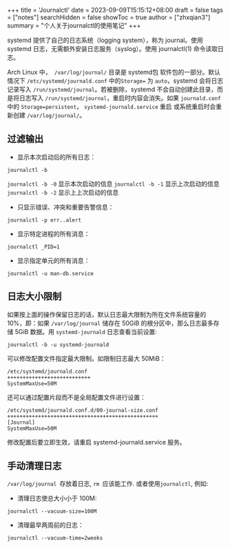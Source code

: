+++
title = 'Journalctl'
date = 2023-09-09T15:15:12+08:00
draft = false
tags = ["notes"]
searchHidden = false
showToc = true
author = ["zhxqian3"]
summary = "个人关于journalctl的使用笔记"
+++

systemd 提供了自己的日志系统（logging system），称为 journal。使用 systemd 日志，无需额外安装日志服务（syslog）。使用 journalctl(1) 命令读取日志。

Arch Linux 中，` /var/log/journal/` 目录是 systemd包 软件包的一部分。默认情况下 `/etc/systemd/journald.conf` 中的`Storage=` 为 `auto`，systemd 会将日志记录写入 `/run/systemd/journal`。若被删除，systemd 不会自动创建此目录，而是将日志写入 `/run/systemd/journal`，重启时内容会消失。如果 `journald.conf` 中的 `Storage=persistent`， `systemd-journald.service` 重启 或系统重启时会重新创建 `/var/log/journal/`。

## 过滤输出
- 显示本次启动后的所有日志：
```
journalctl -b
```
`journalctl -b -0` 显示本次启动的信息
`journalctl -b -1` 显示上次启动的信息
`journalctl -b -2` 显示上上次启动的信息
- 只显示错误、冲突和重要告警信息：
```
journalctl -p err..alert
```
- 显示特定进程的所有消息：
```
journalctl _PID=1
```
- 显示指定单元的所有消息：
```
journalctl -u man-db.service
```

## 日志大小限制
如果按上面的操作保留日志的话，默认日志最大限制为所在文件系统容量的 10%，即：如果 `/var/log/journal` 储存在 50GiB 的根分区中，那么日志最多存储 5GiB 数据。用 `systemd-journald` 日志查看当前设置:
```
journalctl -b -u systemd-journald
```
可以修改配置文件指定最大限制。如限制日志最大 50MiB：
```
/etc/systemd/journald.conf
+++++++++++++++++++++++++++
SystemMaxUse=50M
```
还可以通过配置片段而不是全局配置文件进行设置：
```
/etc/systemd/journald.conf.d/00-journal-size.conf
+++++++++++++++++++++++++++++++++++++++++++++++++
[Journal]
SystemMaxUse=50M
```
修改配置后要立即生效，请重启 systemd-journald.service 服务。

## 手动清理日志
`/var/log/journal `存放着日志, `rm `应该能工作. 或者使用`journalctl`,
例如:
- 清理日志使总大小小于 100M:
```
journalctl --vacuum-size=100M
```
- 清理最早两周前的日志：
```
journalctl --vacuum-time=2weeks
```